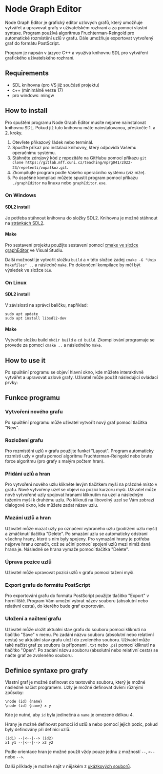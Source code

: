 # Node Graph Editor
Node Graph Editor je grafický editor uzlových grafů, který umožňuje vytvářet a upravovat grafy v uživatelském rozhraní a za pomoci vlastní syntaxe. Program používá algoritmus Fruchterman-Reingold pro automatické rozmístění uzlů v grafu. Dále umožňuje exportovat vytvořený graf do formátu PostScript.

Program je napsán v jazyce C++ a využívá knihovnu SDL pro vytváření grafického uživatelského rozhraní.

## Requirements

* SDL knihovna (pro VS již součástí projektu)
* c++ (minimálně verze 17)
* pro windows: mingw

## How to install
Pro spuštění programu Node Graph Editor musíte nejprve nainstalovat knihovnu SDL. Pokud již tuto knihovnu máte nainstalovanou, přeskočte 1. a 2. kroky.

1. Otevřete příkazový řádek nebo terminál.
2. Spusťte příkaz pro instalaci knihovny, který odpovídá Vašemu operačnímu systému.
3. Stáhněte zdrojový kód z repozitáře na GitHubu pomocí příkazu `git clone https://gitlab.mff.cuni.cz/teaching/nprg041/2022-23/repetenti/vopalkoz.git`.
4. Zkompilujte program podle Vašeho operačního systému (viz níže).
5. Po úspěšné kompilaci můžete spustit program pomocí příkazu `./graphEditor` na linuxu nebo `graphEditor.exe`.

### On Windows
#### SDL2 install
Je potřeba stáhnout knihovnu do složky SDL2. Knihovnu je možné stáhnout na [stránkách SDL2](https://github.com/libsdl-org/SDL/releases/tag/release-2.28.1).
#### Make
Pro sestavení projektu použijte sestavení pomocí [cmake ve složce graphEditor](graphEditor/CMakeLists.txt) ve Visual Studiu.

Další možností je vytvořit složku `build` a v této složce zadej `cmake -G "Unix Makefiles" ..` a následně `make`. Po dokončení kompilace by měl být výsledek ve složce `bin`.

### On Linux
#### SDL2 install
V závislosti na správci balíčku, například:

```
sudo apt update
sudo apt install libsdl2-dev
```

#### Make
Vytvořte složku build `mkdir build` a `cd build`.
Zkompilování programuje se provede za pomoci `cmake ..` a následného `make`.

## How to use it
Po spuštění programu se objeví hlavní okno, kde můžete interaktivně vytvářet a upravovat uzlové grafy. Uživatel může použít následující ovládací prvky:

## Funkce programu
### Vytvoření nového grafu
Po spuštění programu může uživatel vytvořit nový graf pomocí tlačítka "New".

### Rozložení grafu
Pro rozmístění uzlů v grafu použijte funkci "Layout". Program automaticky rozmístí uzly v grafu pomocí algoritmu Fruchterman-Reingold nebo brute force algoritmu (pro grafy s malým počtem hran).

### Přidání uzlů a hran
Pro vytvoření nového uzlu klikněte levým tlačítkem myši na prázdné místo v grafu. Nově vytvořený uzel se objeví na pozici kurzoru myši. Uživatel může nově vytvořené uzly spojovat hranami kliknutím na uzel a následným tažením myši k druhému uzlu.
Po kliknutí na libovolný uzel se Vám zobrazí dialogové okno, kde můžete zadat název uzlu.

### Mazání uzlů a hran
Uživatel může mazat uzly po označení vybraného uzlu (podržení uzlu myší) a zmáčknutí tlačítka "Delete".  Po smazání uzlu se automaticky odstraní všechny hrany, které s ním byly spojeny.
Pro vymazání hrany je potřeba nejprve hranu označit, což se učiní pomocí spojení uzlů mezi nimiž daná hrana je. Následně se hrana vymaže pomocí tlačítka "Delete".

### Úprava pozice uzlů
Uživatel může upravovat pozici uzlů v grafu pomocí tažení myší.

### Export grafu do formátu PostScript
Pro exportování grafu do formátu PostScript použijte tlačítko "Export" v horní liště. Program Vám umožní vybrat název souboru (absolutní nebo relativní cesta), do kterého bude graf exportován.

### Uložení a načtení grafu
Uživatel může uložit aktuální stav grafu do souboru pomocí kliknutí na tlačítko "Save" v menu. Po zadání názvu souboru (absolutní nebo relativní cesta) se aktuální stav grafu uloží do zvoleného souboru. 
Uživatel může také načíst graf ze souboru (s příponami `.txt` nebo `.ps`) pomocí kliknutí na tlačítko "Open". Po zadání názvu souboru (absolutní nebo relativní cesta) se načte graf ze zvoleného souboru.

## Definice syntaxe pro grafy
Vlastní graf je možné definovat do textového souboru, který je možné následně načíst programem.
Uzly je možné definovat dvěmi různými způsoby:
```
\node (id) {name}
\node (id) {name} x y
```
Kde je nutné, aby `id` byla jedinečná a `name` je omezené délkou 4.

Hrany je možné definovat pomocí id uzlů a nebo pomocí jejich pozic, pokud byly definovány při definici uzlů.
```
(id1) --|<--|--> (id2)
x1 y1 --|<--|--> x2 y2
```
Podle orientace hran je možné použít vždy pouze jednu z možností `--`, `<--` nebo `-->`.

Další příklady je možné najít v nějakém z [ukázkových souborů](data).




